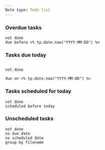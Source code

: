 ```yaml
---
Note type: Todo list
---
```

### Overdue tasks
```tasks
not done
due before <% tp.date.now("YYYY-MM-DD") %>
```

### Tasks due today

```tasks

not done

due on <% tp.date.now("YYYY-MM-DD") %>

```

### Tasks scheduled for today
```tasks
not done
scheduled before today
```


### Unscheduled tasks
```tasks
not done
no due date
no scheduled date
group by filename
```


